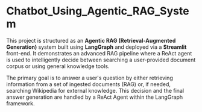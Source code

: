 # Chatbot_Using_Agentic_RAG_System

This project is structured as an **Agentic RAG (Retrieval-Augmented Generation)** system built using **LangGraph** and deployed via a **Streamlit** front-end. It demonstrates an advanced RAG pipeline where a ReAct agent is used to intelligently decide between searching a user-provided document corpus or using general knowledge tools.

The primary goal is to answer a user's question by either retrieving information from a set of ingested documents (RAG) or, if needed, searching Wikipedia for external knowledge. This decision and the final answer generation are handled by a ReAct Agent within the LangGraph framework.

